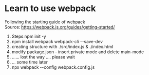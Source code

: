 # Learn to use webpack

Following the starting guide of webpack <br />
Source: https://webpack.js.org/guides/getting-started/

1. Steps npm init -y
2. npm install webpack webpack-cli --save-dev
3. creating structure with ./src/index.js & ./index.html
4. modify package.json - insert private mode and delete main-mode
5. ...... lost the way .... please wait
6. ... some time later
7. npx webpack --config webpack.config.js
